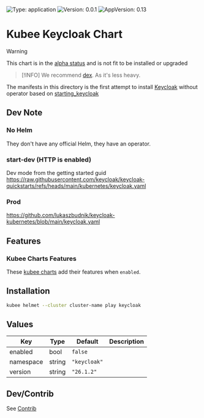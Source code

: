

[//]: # (README.md generated by gotmpl. DO NOT EDIT.)

![Type: application](https://img.shields.io/badge/Type-application-informational?style=flat-square) ![Version: 0.0.1](https://img.shields.io/badge/Version-0.0.1-informational?style=flat-square) ![AppVersion: 0.13](https://img.shields.io/badge/AppVersion-0.13-informational?style=flat-square)

# Kubee Keycloak Chart

> [!WARNING]
> This chart is in the [alpha status](../../docs/site/kubee-helmet-chart.md#status) and is not fit to be installed or upgraded

> [!INFO] We recommend [dex](../dex/README.md).
> As it's less heavy.

The manifests in this directory is the first attempt
to install [Keycloak](https://www.keycloak.org/) without operator
based on [starting_keycloak](https://www.keycloak.org/server/configuration#_starting_keycloak)

## Dev Note

### No Helm
They don't have any official Helm, they have an operator.

### start-dev (HTTP is enabled)

Dev mode from the getting started guid
https://raw.githubusercontent.com/keycloak/keycloak-quickstarts/refs/heads/main/kubernetes/keycloak.yaml

### Prod

https://github.com/lukaszbudnik/keycloak-kubernetes/blob/main/keycloak.yaml

## Features

### Kubee Charts Features

  These [kubee charts](../../docs/site/kubee-helmet-chart.md) add their features when `enabled`.

## Installation

```bash
kubee helmet --cluster cluster-name play keycloak
```

## Values

| Key | Type | Default | Description |
|-----|------|---------|-------------|
| enabled | bool | `false` |  |
| namespace | string | `"keycloak"` |  |
| version | string | `"26.1.2"` |  |

## Dev/Contrib

See [Contrib](contrib.md)

